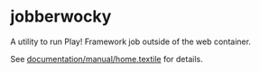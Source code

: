 jobberwocky
===========

A utility to run Play! Framework job outside of the web container.

See [documentation/manual/home.textile](documentation/manual/home.textile) for details.